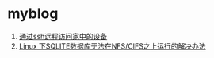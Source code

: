 myblog
======

1. [通过ssh远程访问家中的设备](https://github.com/fangdingjun/myblog/blob/master/ssh_tunnel_for_internal_network.md#%E4%BD%BF%E7%94%A8ssh%E9%81%82%E9%81%93%E8%BF%9C%E7%A8%8B%E8%AE%BF%E9%97%AE%E5%AE%B6%E4%B8%AD%E7%9A%84%E8%AE%BE%E5%A4%87)
2. [Linux 下SQLITE数据库无法在NFS/CIFS之上运行的解决办法](https://github.com/fangdingjun/myblog/blob/master/sqlite_cifs_lock.md#linux-%E4%B8%8Bsqlite%E6%95%B0%E6%8D%AE%E5%BA%93%E6%97%A0%E6%B3%95%E5%9C%A8nfscifs%E4%B9%8B%E4%B8%8A%E8%BF%90%E8%A1%8C%E7%9A%84%E8%A7%A3%E5%86%B3%E5%8A%9E%E6%B3%95)
